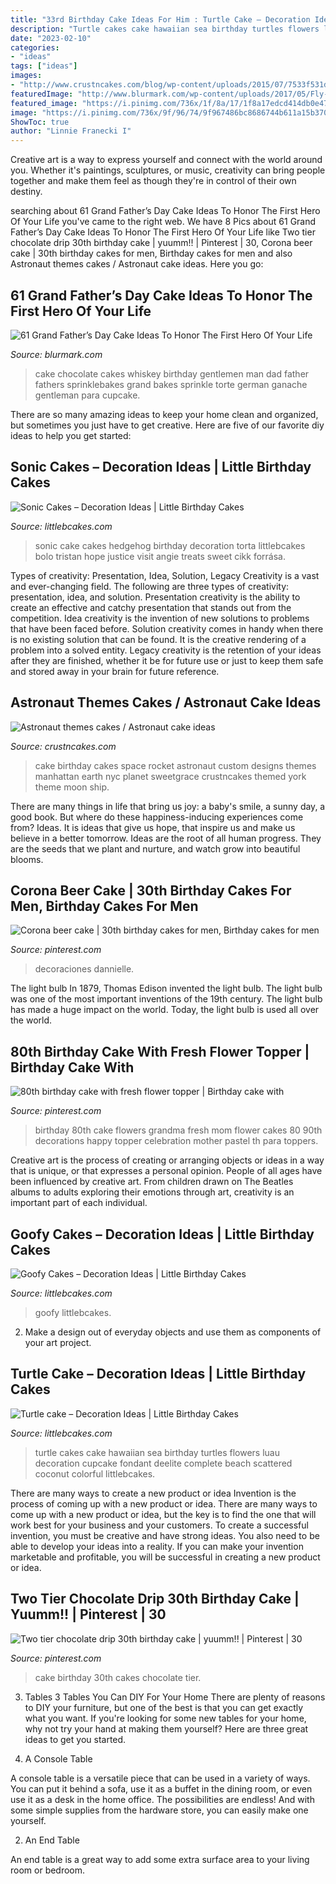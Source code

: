```yaml
---
title: "33rd Birthday Cake Ideas For Him : Turtle Cake – Decoration Ideas"
description: "Turtle cakes cake hawaiian sea birthday turtles flowers luau decoration cupcake fondant deelite complete beach scattered coconut colorful littlebcakes"
date: "2023-02-10"
categories:
- "ideas"
tags: ["ideas"]
images:
- "http://www.crustncakes.com/blog/wp-content/uploads/2015/07/7533f531dfdbc5e20e12a204536acc81.jpg"
featuredImage: "http://www.blurmark.com/wp-content/uploads/2017/05/Fly-Dad-Cake.jpg"
featured_image: "https://i.pinimg.com/736x/1f/8a/17/1f8a17edcd414db0e4734107212d7e6b--th-cake-th-birthday-cakes.jpg?b=t"
image: "https://i.pinimg.com/736x/9f/96/74/9f967486bc8686744b611a15b3706892--th-birthday-cake-fresh-flowers.jpg"
ShowToc: true
author: "Linnie Franecki I"
---
```



Creative art is a way to express yourself and connect with the world around you. Whether it's paintings, sculptures, or music, creativity can bring people together and make them feel as though they're in control of their own destiny.

	

		
searching about 61 Grand Father’s Day Cake Ideas To Honor The First Hero Of Your Life you've came to the right web. We have 8 Pics about 61 Grand Father’s Day Cake Ideas To Honor The First Hero Of Your Life like Two tier chocolate drip 30th birthday cake | yuumm!! | Pinterest | 30, Corona beer cake | 30th birthday cakes for men, Birthday cakes for men and also Astronaut themes cakes / Astronaut cake ideas. Here you go:
		
    
## 61 Grand Father’s Day Cake Ideas To Honor The First Hero Of Your Life

<img loading=lazy src="http://www.blurmark.com/wp-content/uploads/2017/05/Fly-Dad-Cake.jpg" onerror="this.onerror=null;this.src='https://tse2.mm.bing.net/th?id=OIP.HOpBUg5FMI5xdsufMFGADwHaLH&amp;pid=15.1';" alt="61 Grand Father’s Day Cake Ideas To Honor The First Hero Of Your Life">

_Source: blurmark.com_

>cake chocolate cakes whiskey birthday gentlemen man dad father fathers sprinklebakes grand bakes sprinkle torte german ganache gentleman para cupcake. 

	

There are so many amazing ideas to keep your home clean and organized, but sometimes you just have to get creative. Here are five of our favorite diy ideas to help you get started: 

    
## Sonic Cakes – Decoration Ideas | Little Birthday Cakes

<img loading=lazy src="http://www.littlebcakes.com/wp-content/uploads/2014/05/Sonic-Cakes.jpg" onerror="this.onerror=null;this.src='https://tse3.mm.bing.net/th?id=OIP.wQcqkya4Qa3-Zak9ctukCQHaJ4&amp;pid=15.1';" alt="Sonic Cakes – Decoration Ideas | Little Birthday Cakes">

_Source: littlebcakes.com_

>sonic cake cakes hedgehog birthday decoration torta littlebcakes bolo tristan hope justice visit angie treats sweet cikk forrása. 

	

Types of creativity: Presentation, Idea, Solution, Legacy
Creativity is a vast and ever-changing field. The following are three types of creativity: presentation, idea, and solution. Presentation creativity is the ability to create an effective and catchy presentation that stands out from the competition. Idea creativity is the invention of new solutions to problems that have been faced before. Solution creativity comes in handy when there is no existing solution that can be found. It is the creative rendering of a problem into a solved entity. Legacy creativity is the retention of your ideas after they are finished, whether it be for future use or just to keep them safe and stored away in your brain for future reference.

    
## Astronaut Themes Cakes / Astronaut Cake Ideas

<img loading=lazy src="http://www.crustncakes.com/blog/wp-content/uploads/2015/07/7533f531dfdbc5e20e12a204536acc81.jpg" onerror="this.onerror=null;this.src='https://tse1.mm.bing.net/th?id=OIP.8B2lM59wuMRdRQBESd46VQAAAA&amp;pid=15.1';" alt="Astronaut themes cakes / Astronaut cake ideas">

_Source: crustncakes.com_

>cake birthday cakes space rocket astronaut custom designs themes manhattan earth nyc planet sweetgrace crustncakes themed york theme moon ship. 

	

There are many things in life that bring us joy: a baby's smile, a sunny day, a good book. But where do these happiness-inducing experiences come from? Ideas. It is ideas that give us hope, that inspire us and make us believe in a better tomorrow. Ideas are the root of all human progress. They are the seeds that we plant and nurture, and watch grow into beautiful blooms.

    
## Corona Beer Cake | 30th Birthday Cakes For Men, Birthday Cakes For Men

<img loading=lazy src="https://i.pinimg.com/736x/57/e3/aa/57e3aafc4aeec7f2f8c53ae9b8bfe47e.jpg" onerror="this.onerror=null;this.src='https://tse1.mm.bing.net/th?id=OIP.xYFtAPeVriCPpwlduzfBJAHaJ3&amp;pid=15.1';" alt="Corona beer cake | 30th birthday cakes for men, Birthday cakes for men">

_Source: pinterest.com_

>decoraciones dannielle. 

	

The light bulb
In 1879, Thomas Edison invented the light bulb. The light bulb was one of the most important inventions of the 19th century. The light bulb has made a huge impact on the world. Today, the light bulb is used all over the world.

    
## 80th Birthday Cake With Fresh Flower Topper | Birthday Cake With

<img loading=lazy src="https://i.pinimg.com/736x/9f/96/74/9f967486bc8686744b611a15b3706892--th-birthday-cake-fresh-flowers.jpg" onerror="this.onerror=null;this.src='https://tse4.mm.bing.net/th?id=OIP.h2amp2MkyoJU712i2MQv_QHaNK&amp;pid=15.1';" alt="80th birthday cake with fresh flower topper | Birthday cake with">

_Source: pinterest.com_

>birthday 80th cake flowers grandma fresh mom flower cakes 80 90th decorations happy topper celebration mother pastel th para toppers. 

	

Creative art is the process of creating or arranging objects or ideas in a way that is unique, or that expresses a personal opinion. People of all ages have been influenced by creative art. From children drawn on The Beatles albums to adults exploring their emotions through art, creativity is an important part of each individual.

    
## Goofy Cakes – Decoration Ideas | Little Birthday Cakes

<img loading=lazy src="https://www.littlebcakes.com/wp-content/uploads/2014/05/Goofy-Birthday-Cake.jpg" onerror="this.onerror=null;this.src='https://tse4.mm.bing.net/th?id=OIP.1vJlWJAwGXdIuMIiBRYfyQHaMA&amp;pid=15.1';" alt="Goofy Cakes – Decoration Ideas | Little Birthday Cakes">

_Source: littlebcakes.com_

>goofy littlebcakes. 

	

2. Make a design out of everyday objects and use them as components of your art project.

    
## Turtle Cake – Decoration Ideas | Little Birthday Cakes

<img loading=lazy src="http://www.littlebcakes.com/wp-content/uploads/2014/05/Turtle-Cakes-Pictures.jpg" onerror="this.onerror=null;this.src='https://tse1.mm.bing.net/th?id=OIP.5LcFGWvQIjnFmLjxhtI6mwHaE8&amp;pid=15.1';" alt="Turtle cake – Decoration Ideas | Little Birthday Cakes">

_Source: littlebcakes.com_

>turtle cakes cake hawaiian sea birthday turtles flowers luau decoration cupcake fondant deelite complete beach scattered coconut colorful littlebcakes. 

	

There are many ways to create a new product or idea
Invention is the process of coming up with a new product or idea. There are many ways to come up with a new product or idea, but the key is to find the one that will work best for your business and your customers. To create a successful invention, you must be creative and have strong ideas. You also need to be able to develop your ideas into a reality. If you can make your invention marketable and profitable, you will be successful in creating a new product or idea.

    
## Two Tier Chocolate Drip 30th Birthday Cake | Yuumm!! | Pinterest | 30

<img loading=lazy src="https://i.pinimg.com/736x/1f/8a/17/1f8a17edcd414db0e4734107212d7e6b--th-cake-th-birthday-cakes.jpg?b=t" onerror="this.onerror=null;this.src='https://tse4.mm.bing.net/th?id=OIP.-jRie77F137UT67WY89RZAHaNK&amp;pid=15.1';" alt="Two tier chocolate drip 30th birthday cake | yuumm!! | Pinterest | 30">

_Source: pinterest.com_

>cake birthday 30th cakes chocolate tier. 

	

3. Tables
3 Tables You Can DIY For Your Home
There are plenty of reasons to DIY your furniture, but one of the best is that you can get exactly what you want. If you're looking for some new tables for your home, why not try your hand at making them yourself? Here are three great ideas to get you started.

1. A Console Table

A console table is a versatile piece that can be used in a variety of ways. You can put it behind a sofa, use it as a buffet in the dining room, or even use it as a desk in the home office. The possibilities are endless! And with some simple supplies from the hardware store, you can easily make one yourself.

2. An End Table

An end table is a great way to add some extra surface area to your living room or bedroom.

